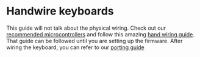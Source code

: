 # Handwire keyboards
This guide will not talk about the physical wiring. Check out our 
[recommended microcontrollers](Officially_Supported_Microcontrollers.md) and 
follow this amazing [hand wiring guide](https://docs.qmk.fm/#/hand_wire). That 
guide can be followed until you are setting up the firmware. After wiring the 
keyboard, you can refer to our [porting guide](porting_to_kmk.md)
